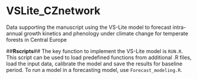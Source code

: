 # VSLite_CZnetwork
Data supporting the manuscript using the VS-Lite model to forecast intra-annual growth kinetics and phenology under climate change for temperate forests in Central Europe

##**Rscripts**## The key function to implement the VS-Lite model is `RUN.R`. This script can be used to load predefined functions from additional .R files, load the input data, calibrate the model and save the results for baseline period. To run a model in a forecasting model, use `Forecast_modeling.R`.

